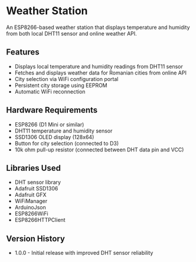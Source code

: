 # Weather Station

An ESP8266-based weather station that displays temperature and humidity from both local DHT11 sensor and online weather API.

## Features

- Displays local temperature and humidity readings from DHT11 sensor
- Fetches and displays weather data for Romanian cities from online API
- City selection via WiFi configuration portal
- Persistent city storage using EEPROM
- Automatic WiFi reconnection

## Hardware Requirements

- ESP8266 (D1 Mini or similar)
- DHT11 temperature and humidity sensor
- SSD1306 OLED display (128x64)
- Button for city selection (connected to D3)
- 10k ohm pull-up resistor (connected between DHT data pin and VCC)

## Libraries Used

- DHT sensor library
- Adafruit SSD1306
- Adafruit GFX
- WiFiManager
- ArduinoJson
- ESP8266WiFi
- ESP8266HTTPClient

## Version History

- 1.0.0 - Initial release with improved DHT sensor reliability 
